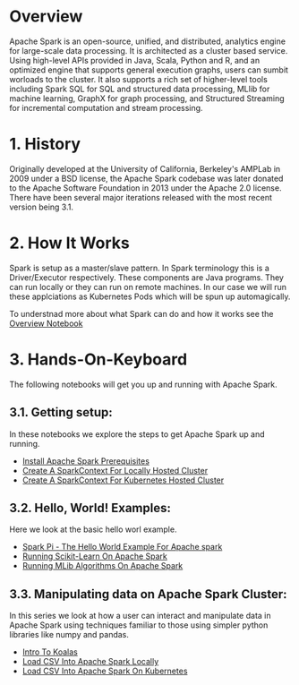 # Overview
Apache Spark is an open-source, unified, and distributed, analytics engine for large-scale data processing. It is architected as a cluster based service. Using high-level APIs provided in Java, Scala, Python and R, and an optimized engine that supports general execution graphs, users can sumbit worloads to the cluster. It also supports a rich set of higher-level tools including Spark SQL for SQL and structured data processing, MLlib for machine learning, GraphX for graph processing, and Structured Streaming for incremental computation and stream processing.

# 1. History
Originally developed at the University of California, Berkeley's AMPLab in 2009 under a BSD license, the Apache Spark codebase was later donated to the Apache Software Foundation in 2013 under the Apache 2.0 license. There have been several major iterations released with the most recent version being 3.1.

# 2. How It Works
Spark is setup as a master/slave pattern. In Spark terminology this is a Driver/Executor respectively. These components are Java programs. They can run locally or they can run on remote machines. In our case we will run these applciations as Kubernetes Pods which will be spun up automagically.

To understnad more about what Spark can do and how it works see the [Overview Notebook](Apache%20Spark%20Overview.ipynb)

# 3. Hands-On-Keyboard
The following notebooks will get you up and running with Apache Spark.

## 3.1. Getting setup:
In these notebooks we explore the steps to get Apache Spark up and running.

- [Install Apache Spark Prerequisites](Install%20Apache%20Spark%20Prerequisites.ipynb)
- [Create A SparkContext For Locally Hosted Cluster](Create%20A%20SparkContext%20For%20Locally%20Hosted%20Cluster.ipynb)
- [Create A SparkContext For Kubernetes Hosted Cluster](Create%20A%20SparkContext%20For%20Kubernetes%20Hosted%20Cluster.ipynb)

## 3.2. Hello, World! Examples:
Here we look at the basic hello worl example.

- [Spark Pi - The Hello World Example For Apache spark](Spark%20Pi%20-%20The%20Hello%20World%20Example%20For%20Apache%20spark.ipynb)
- [Running Scikit-Learn On Apache Spark](Running%20Scikit-Learn%20Apache%20Spark.ipynb)
- [Running MLib Algorithms On Apache Spark](Running%20MLib%20Algorithms%20%28k-means%29.ipynb)

## 3.3. Manipulating data on Apache Spark Cluster:
In this series we look at how a user can interact and manipulate data in Apache Spark using techniques familiar to those using simpler python libraries like numpy and pandas.

- [Intro To Koalas](Intro%20To%20Koalas.ipynb)
- [Load CSV Into Apache Spark Locally](Load%20CSV%20Into%20Apache%20Spark%20Locally.ipynb)
- [Load CSV Into Apache Spark On Kubernetes](Load%20CSV%20Into%20Apache%20Spark%20On%20Kubernetes.ipynb)